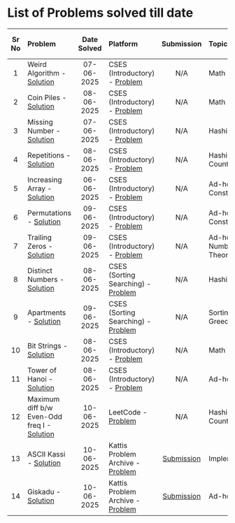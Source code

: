 # List of Problems solved till date

|Sr No|Problem|Date Solved|Platform|Submission|Topics|Difficulty (out of 5)|
|:---:|:------|:---------:|:--------|:--------:|:-----|:-------------------:|
|1| Weird Algorithm - [Solution](/Problemsets/CSES/Introductory/WeirdAlgorithm.cpp) |07-06-2025| CSES (Introductory) - [Problem](https://cses.fi/problemset/task/1068)| N/A | Math | 1 | 
|2| Coin Piles - [Solution](/Problemsets/CSES/Introductory/CoinPiles.cpp) |08-06-2025| CSES (Introductory) - [Problem](https://cses.fi/problemset/task/1754)| N/A | Math | 2 |
|3| Missing Number - [Solution](/Problemsets/CSES/Introductory/MissingNumber.cpp) | 07-06-2025 | CSES (Introductory) - [Problem](https://cses.fi/problemset/task/1083)| N/A | Hashing | 1 |
|4| Repetitions - [Solution](/Problemsets/CSES/Introductory/Repetitions.cpp) |08-06-2025| CSES (Introductory) - [Problem](https://cses.fi/problemset/task/1069)| N/A | Hashing, Counting | 1 |
|5| Increasing Array - [Solution](/Problemsets/CSES/Introductory/IncreasingArray.cpp) |06-06-2025| CSES (Introductory) - [Problem](https://cses.fi/problemset/task/1094)| N/A | Ad-hoc, Constructive | 2 | 
|6| Permutations - [Solution](/Problemsets/CSES/Introductory/Permutations.cpp) |09-06-2025| CSES (Introductory) - [Problem](https://cses.fi/problemset/task/1070)| N/A | Ad-hoc, Constructive | 1 |
|7| Trailing Zeros - [Solution](/Problemsets/CSES/Introductory/TrailingZeros.cpp) | 09-06-2025 | CSES (Introductory) - [Problem](https://cses.fi/problemset/task/1618)| N/A | Ad-hoc, Math, Number Theory | 2 |
|8| Distinct Numbers - [Solution](/Problemsets/CSES/Sorting-Searching/DistinctNumbers.cpp) | 08-06-2025 | CSES (Sorting Searching) - [Problem](https://cses.fi/problemset/task/1621)| N/A | Hashing | 1 | 
|9| Apartments - [Solution](/Problemsets/CSES/Sorting-Searching/Apartments.cpp) |09-06-2025| CSES (Sorting Searching) - [Problem](https://cses.fi/problemset/task/1084)| N/A | Sorting, Greedy | 1 |
|10| Bit Strings - [Solution](/Problemsets/CSES/Introductory/BitStrings.cpp) |08-06-2025| CSES (Introductory) - [Problem](https://cses.fi/problemset/task/1617)| N/A | Math | 1 |
|11| Tower of Hanoi - [Solution](/Problemsets/CSES/Introductory/TowerOfHanoi.cpp) |08-06-2025 | CSES (Introductory) - [Problem](https://cses.fi/problemset/task/1617)| N/A | Ad-hoc | 1 |
| 12 | Maximum diff b/w Even-Odd freq I - [Solution](/Problemsets/LeetCode/3442_MaxDiffBWEvenOddFrequency_I.cpp) | 10-06-2025 | LeetCode - [Problem](https://leetcode.com/problems/maximum-difference-between-even-and-odd-frequency-i/description/) | N/A | Hashing, Counting | 2 | 
| 13 | ASCII Kassi - [Solution](/Problemsets/Kattis/ASCIIkassi.cpp) | 10-06-2025 | Kattis Problem Archive - [Problem](https://open.kattis.com/problems/asciikassi) | [Submission](https://open.kattis.com/submissions/17539527) | Implementation | 1 |
| 14 | Giskadu - [Solution](/Problemsets/Kattis/giskadu.cpp) | 10-06-2025 | Kattis Problem Archive - [Problem](https://open.kattis.com/problems/giskadu) | [Submission](https://open.kattis.com/submissions/17539597) | Ad-hoc | 2 | 
